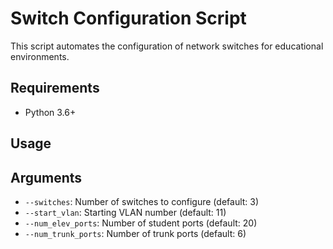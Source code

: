 # Switch Configuration Script

This script automates the configuration of network switches for educational environments.

## Requirements
- Python 3.6+

## Usage


## Arguments
- `--switches`: Number of switches to configure (default: 3)
- `--start_vlan`: Starting VLAN number (default: 11)
- `--num_elev_ports`: Number of student ports (default: 20)
- `--num_trunk_ports`: Number of trunk ports (default: 6)




